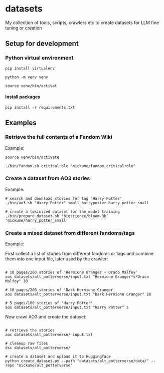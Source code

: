 # datasets
My collection of tools, scripts, crawlers etc to create datasets for LLM fine tuning or creation


## Setup for development

### Python virtual environment

```shell
pip install virtualenv

python -m venv venv

source venv/bin/activat
```

#### Install packages

```shell
pip install -r requirements.txt
```

## Examples

### Retrieve the full contents of a Fandom Wiki

Example:

```shell
source venv/bin/activate

./bin/fandom.sh criticalrole "mickume/fandom_criticalrole"
```

### Create a dataset from AO3 stories

Example:

```shell
# search and download stories for tag 'Harry Potter'
./bin/ao3.sh "Harry Potter" small_harrypotter harry_potter_small

# create a tokinized dataset for the model training
./bin/prepare_dataset.sh 'bigscience/bloom-3b' 'mickume/harry_potter_small'

```

### Create a mixed dataset from different fandoms/tags

Example:

First collect a list of stories from different fandoms or tags and combine them into one input file, later used by the crawler:

```shell

# 10 pages/200 stories of 'Hermione Granger + Draco Malfoy'
aos datasets/alt_potterverse/input.txt "Hermione Granger*s*Draco Malfoy" 10

# 10 pages/200 stories of 'Dark Hermione Granger'
aos datasets/alt_potterverse/input.txt "Dark Hermione Granger" 10

# 5 pages/100 stories of 'Harry Potter'
aos datasets/alt_potterverse/input.txt "Harry Potter" 5

```

Now crawl AO3 and create the dataset:

```shell

# retrieve the stories
aoc datasets/alt_potterverse/ input.txt

# cleanup raw files 
dsc datasets/alt_potterverse/

# create a dataset and upload it to Huggingface
python create_dataset.py --path "datasets/alt_potterverse/data/" --repo "mickume/alt_potterverse"
```

